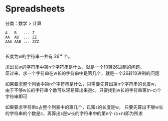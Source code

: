 # Spreadsheets
分类：数学 > 计算
    
    A   B   ... Z
    AA  AB  ... ZZ 
    AAA AAB ... ZZZ
    ...
    
长度为w的字符串一共有 $26^w$ 个。

求出长w的字符串中第n个字符串是什么，就是一个10转26进制的问题。    
反过来，求一个字符串在w长的字符串中是第几个，就是一个26转10进制的问题

如果要求整个列表中第n个字符串是什么，只需要先算出第n个字符串的长度w，
由于不够w长的字符串个数可以轻易算出来是c，只要找到w长的字符串第(n-c)个字符串即可

如果要求字符串s占整个列表中的第几个，已知s的长度是w，
只要先算出不够w长的字符串的个数是c，再算出s是w长的字符串中的第n个
(c+n)即为所求